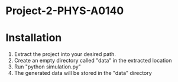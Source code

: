 # Project-2-PHYS-A0140

# Installation
1. Extract the project into your desired path.
2. Create an empty directory called "data" in the extracted location
3. Run "python simulation.py"
4. The generated data will be stored in the "data" directory
